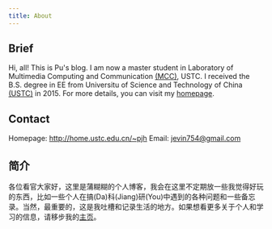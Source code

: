 ```yaml
---
title: About
---
```

## Brief
Hi, all! This is Pu's blog. I am now a master student in Laboratory of Multimedia Computing and Communication [(MCC)](http://mcc.ustc.edu.cn/), USTC. I received the B.S. degree in EE from Universitu of Science and Technology of China [(USTC)](http://en.ustc.edu.cn/) in 2015. For more details, you can visit my [homepage](http://home.ustc.edu.cn/~pjh).

## Contact
Homepage: http://home.ustc.edu.cn/~pjh
Email: jevin754@gmail.com

## 简介
各位看官大家好，这里是蒲糊糊的个人博客，我会在这里不定期放一些我觉得好玩的东西，比如一些个人在搞(Da)科(Jiang)研(You)中遇到的各种问题和一些备忘录。当然，最重要的，这是我吐槽和记录生活的地方。如果想看更多关于个人和学习的信息，请移步我的[主页](http://home.ustc.edu.cn/~pjh)。

